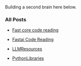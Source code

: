 Building a second brain here below.

### All Posts

-  [Fast core code reading](Technical/Fastcore/FastCore.md)

- [Fastai Code Reading](Technical/Fastai/fastai_notes.md)

- [LLMResources](Technical/LLMResources.md)

- [PythonLibraries](Technical/PythonLibraries.md)